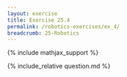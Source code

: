 ```yaml
---
layout: exercise
title: Exercise 25.4
permalink: /robotics-exercises/ex_4/
breadcrumb: 25-Robotics
---
```


{% include mathjax_support %}

<div><i class="arrow-up loader" data-chapter="robotics-exercises" data-exercise="ex_4" data-rating="0"></i></div>
{% include_relative question.md %}
